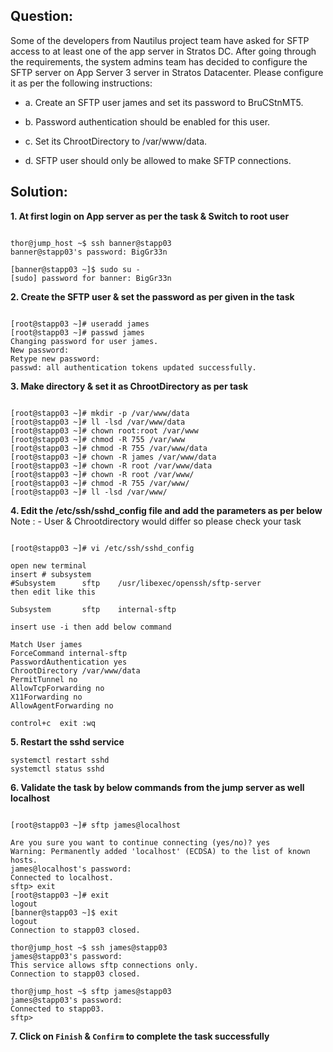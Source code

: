 

## Question:

Some of the developers from Nautilus project team have asked for SFTP access to at least one of the app server in Stratos DC. After going through the requirements, the system admins team has decided to configure the SFTP server on App Server 3 server in Stratos Datacenter. Please configure it as per the following instructions:



- a. Create an SFTP user james and set its password to BruCStnMT5.

- b. Password authentication should be enabled for this user.

- c. Set its ChrootDirectory to /var/www/data.

- d. SFTP user should only be allowed to make SFTP connections.


## Solution:  

**1. At first login on App server as per the task &  Switch to root user**

```

thor@jump_host ~$ ssh banner@stapp03
banner@stapp03's password: BigGr33n

[banner@stapp03 ~]$ sudo su -
[sudo] password for banner: BigGr33n
```

**2. Create the SFTP user  & set the password as per given in the task**

```

[root@stapp03 ~]# useradd james
[root@stapp03 ~]# passwd james
Changing password for user james.
New password:
Retype new password:
passwd: all authentication tokens updated successfully.
```

**3. Make directory & set it as ChrootDirectory as per task**

```

[root@stapp03 ~]# mkdir -p /var/www/data
[root@stapp03 ~]# ll -lsd /var/www/data
[root@stapp03 ~]# chown root:root /var/www
[root@stapp03 ~]# chmod -R 755 /var/www
[root@stapp03 ~]# chmod -R 755 /var/www/data
[root@stapp03 ~]# chown -R james /var/www/data
[root@stapp03 ~]# chown -R root /var/www/data
[root@stapp03 ~]# chown -R root /var/www/
[root@stapp03 ~]# chmod -R 755 /var/www/
[root@stapp03 ~]# ll -lsd /var/www/
```

**4. Edit the  /etc/ssh/sshd_config  file and add the parameters as per below**
Note : - User & Chrootdirectory would differ so please check your task

```

[root@stapp03 ~]# vi /etc/ssh/sshd_config

open new terminal 
insert # subsystem
#Subsystem      sftp    /usr/libexec/openssh/sftp-server
then edit like this

Subsystem       sftp    internal-sftp

insert use -i then add below command

Match User james
ForceCommand internal-sftp
PasswordAuthentication yes
ChrootDirectory /var/www/data
PermitTunnel no
AllowTcpForwarding no
X11Forwarding no
AllowAgentForwarding no

control+c  exit :wq
```

**5. Restart the sshd   service** 

```
systemctl restart sshd
systemctl status sshd
```

**6.  Validate the task by below commands from the jump server as well localhost**

```

[root@stapp03 ~]# sftp james@localhost

Are you sure you want to continue connecting (yes/no)? yes
Warning: Permanently added 'localhost' (ECDSA) to the list of known hosts.
james@localhost's password: 
Connected to localhost.
sftp> exit
[root@stapp03 ~]# exit
logout
[banner@stapp03 ~]$ exit
logout
Connection to stapp03 closed.

thor@jump_host ~$ ssh james@stapp03
james@stapp03's password: 
This service allows sftp connections only.
Connection to stapp03 closed.

thor@jump_host ~$ sftp james@stapp03
james@stapp03's password: 
Connected to stapp03.
sftp> 
```

**7. Click on `Finish` & `Confirm` to complete the task successfully**

